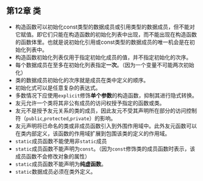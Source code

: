## 第12章 类

* 构造函数可以初始化const类型的数据成员或引用类型的数据成员，但不能对它赋值。即它们只能在构造函数的初始化列表中出现，而不能出现在构造函数的函数体里。也就是说初始化引用或const类型的数据成员的唯一机会是在初始化列表中。
* 构造函数初始化列表仅用于指定初始化成员的值，并不指定初始化的次序。
* 每个数据成员在至多在初始化列表指定**一次**。（因为一个变量不可能两次初始化）
* 类的数据成员初始化的次序就是成员在类中定义的顺序。
* 初始化式可以是任意复杂的表达式。
* 多数情况下应使用`explicit`修饰**单个参数**的构造函数，抑制其进行隐式转换。
* 友元允许一个类将其非公有成员的访问权授予指定的函数或类。
* 友元不是授予友元关系的类的成员，因此友元不受其声明所在部分的访问控制符（`public`,`protected`,`private`）的影响。
* 友元声明将已命名的类或非成员函数引入到外围作用域中。此外友元函数可以在类内部定义，该函数的作用域扩展到包围该类的定义的作用域。
* `static`成员函数不能使用非`static`成员
* `static`成员函数不能声明为`const`。（因为`const`修饰类的成员函数时表示，该成员函数不会修改对象的属性）
* `static`成员函数不能声明为**纯虚函数**。
* `static`数据成员必须在类外定义。 